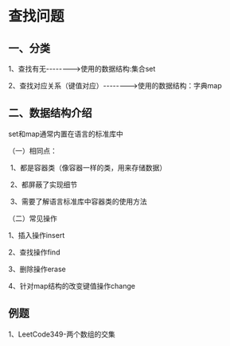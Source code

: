 # 查找问题

## 一、分类

1、查找有无-------->使用的数据结构:集合set

2、查找对应关系（键值对应）-------->使用的数据结构：字典map

## 二、数据结构介绍

set和map通常内置在语言的标准库中

（一）相同点：

​            1、都是容器类（像容器一样的类，用来存储数据）

​             2、都屏蔽了实现细节

​             3、需要了解语言标准库中容器类的使用方法

（二）常见操作

1、插入操作insert

2、查找操作find

3、删除操作erase

4、针对map结构的改变键值操作change

## 例题 

1、LeetCode349-两个数组的交集

